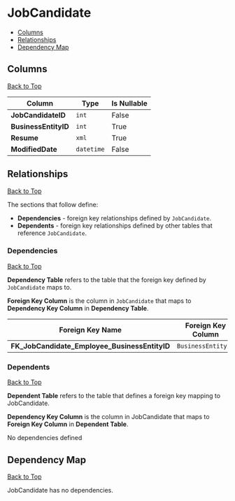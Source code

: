 # JobCandidate

* [Columns](#columns)
* [Relationships](#relationships)
* [Dependency Map](#dependency-map)

## Columns
[Back to Top](#jobcandidate)

Column | Type | Is Nullable
-------|------|------------
**JobCandidateID** | `int` | False
**BusinessEntityID** | `int` | True
**Resume** | `xml` | True
**ModifiedDate** | `datetime` | False

## Relationships
[Back to Top](#jobcandidate)


The sections that follow define:
* **Dependencies** - foreign key relationships defined by `JobCandidate`.
* **Dependents** - foreign key relationships defined by other tables that reference `JobCandidate`.

### Dependencies
[Back to Top](#jobcandidate)

**Dependency Table** refers to the table that the foreign key defined by `JobCandidate` maps to.

**Foreign Key Column** is the column in `JobCandidate` that maps to **Dependency Key Column** in **Dependency Table**.

Foreign Key Name | Foreign Key Column | Dependency Table | Dependency Key Column
-----------------|--------------------|------------------|----------------------
**FK_JobCandidate_Employee_BusinessEntityID** | `BusinessEntityID` | [Employee](./Employee.md) | `BusinessEntityID`

### Dependents
[Back to Top](#jobcandidate)

**Dependent Table** refers to the table that defines a foreign key mapping to JobCandidate.

**Dependency Key Column** is the column in JobCandidate that maps to **Foreign Key Column** in **Dependent Table**.

No dependencies defined

## Dependency Map
[Back to Top](#jobcandidate)

JobCandidate has no dependencies.
